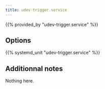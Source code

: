```yaml
---
title: udev-trigger.service
---
```


{{% provided_by "udev-trigger.service" %}}

## Options

{{% systemd_unit "udev-trigger.service" %}}

## Additionnal notes

Nothing here.